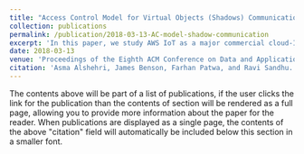 ```yaml
---
title: "Access Control Model for Virtual Objects (Shadows) Communication for AWS Internet of Things"
collection: publications
permalink: /publication/2018-03-13-AC-model-shadow-communication
excerpt: 'In this paper, we study AWS IoT as a major commercial cloud-IoT platform and investigate its suitability for implementing the afore-mentioned academic models of ACO and VO communication control. While AWS IoT has a notion of digital shadows closely analogous to VOs, it lacks explicit capability for VO communication and thereby for VO communication control. Thus there is a significant mismatch between AWS IoT and these academic models. The principal contribution of this paper is to reconcile this mismatch by showing how to use the mechanisms of AWS IoT to effectively implement VO communication models. To this end, we develop an access control model for virtual objects (shadows) communication in AWS IoT called AWS-IoT-ACMVO. We develop a proof-of-concept implementation of the speeding cars use case in AWS IoT under guidance of this model, and provide selected performance measurements. We conclude with a discussion of possible alternate implementations of this use case in AWS IoT.'
date: 2018-03-13
venue: 'Proceedings of the Eighth ACM Conference on Data and Application Security and Privacy'
citation: 'Asma Alshehri, James Benson, Farhan Patwa, and Ravi Sandhu. 2018. Access Control Model for Virtual Objects (Shadows) Communication for AWS Internet of Things. In Proceedings of the Eighth ACM Conference on Data and Application Security and Privacy (CODASPY 18). Association for Computing Machinery, New York, NY, USA, 175–185. https://doi.org/10.1145/3176258.3176328'
---
```


The contents above will be part of a list of publications, if the user clicks the link for the publication than the contents of section will be rendered as a full page, allowing you to provide more information about the paper for the reader. When publications are displayed as a single page, the contents of the above "citation" field will automatically be included below this section in a smaller font.
